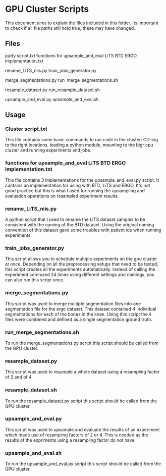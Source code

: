 # GPU Cluster Scripts

This document aims to explain the files included in this folder. Its important to check if all file paths still hold true, these may have changed.


## Files

putty script.txt
functions for upsample_and_eval LiTS BTD ERGO implementation.txt


rename_LiTS_niis.py
train_jobs_generator.py

merge_segmentations.py
run_merge_segmentations.sh

resample_dataset.py
run_resample_dataset.sh


upsample_and_eval.py
upsample_and_eval.sh



## Usage
### Cluster script.txt
This file contains some basic commands to run code in the cluster: CD-ing to the right locations, loading a python module, mounting to the bigr cpu cluster and running experiments and jobs.

### functions for upsample_and_eval LiTS BTD ERGO implementation.txt
This file contains 3 implementations for the upsample_and_eval.py script. It contains an implementation for using with BTD, LiTS and ERGO. It's not good practice but this is what I used for running the upsampling and evaluation operations on resampled experiment results.

### rename_LiTS_niis.py
A python script that i used to rename the LiTS dataset samples to be consistent with the naming of the BTD dataset. Using the original naming convention of this dataset gave some troubles with patient ids when running experiments.

### train_jobs_generator.py
This script allows you to schedule multiple experiments on the gpu cluster at once. Depending on all the preprocessing setups that need to be tested, this script creates all the experiments automatically. Instead of calling the experiment command 24 times using different settings and namings, you can also run this script once. 

### merge_segmentations.py
This script was used to merge multiple segmentation files into one segmentation file for the ergo dataset. This dataset contained 4 individual segmentations for each of the bones in the knee. Using this script the 4 files were combined and defined as a single segmentation ground truth.

### run_merge_segmentations.sh
To run the merge_segmentations.py script this script should be called from the GPU cluster.

### resample_dataset.py
This script was used to resample a whole dataset using a resampling factor of 2 and of 4.

### resample_dataset.sh
To run the resample_dataset.py script this script should be called from the GPU cluster.


### upsample_and_eval.py
This script was used to upsample and evaluate the results of an experiment which made use of resampling factors of 2 or 4. This is needed as the results of the expriments using a resampling factor do not have 

### upsample_and_eval.sh
To run the upsample_and_eval.py script this script should be called from the GPU cluster.